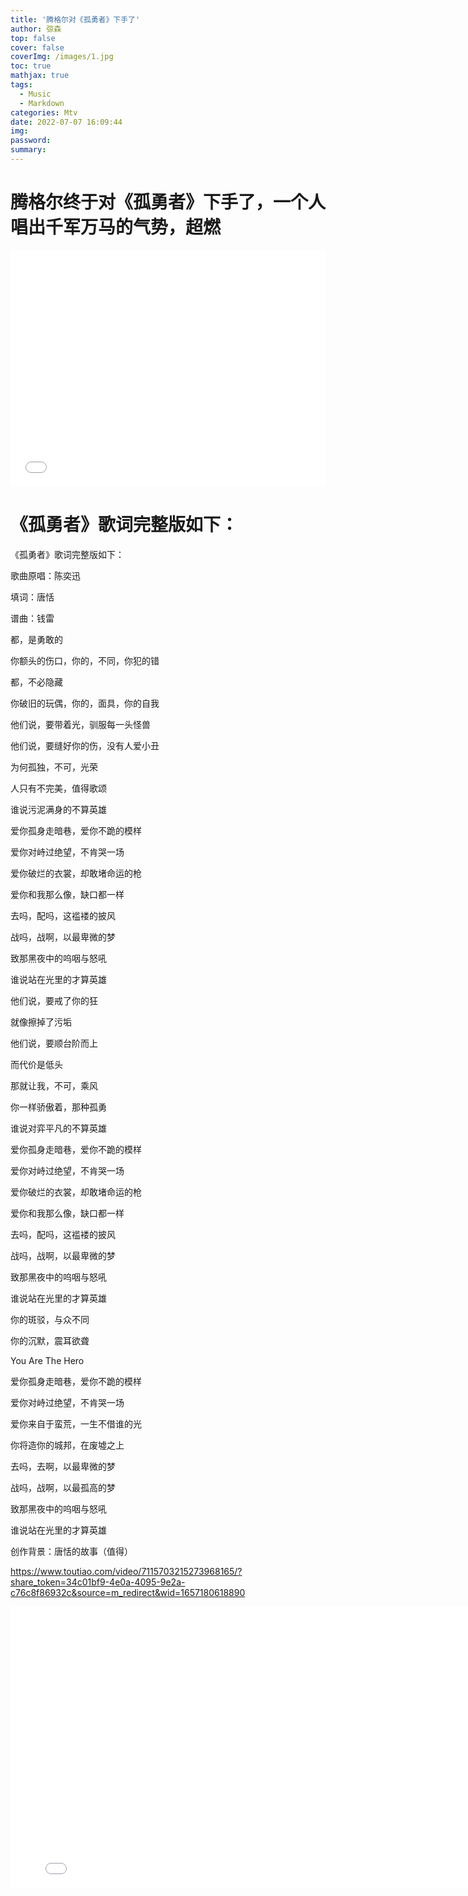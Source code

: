 ```yaml
---
title: '腾格尔对《孤勇者》下手了'
author: 弶森
top: false
cover: false
coverImg: /images/1.jpg
toc: true
mathjax: true
tags:
  - Music
  - Markdown
categories: Mtv
date: 2022-07-07 16:09:44
img:
password:
summary:
---
```


# 腾格尔终于对《孤勇者》下手了，一个人唱出千军万马的气势，超燃





<div style="position: relative; width: 100%; height: 0; padding-bottom: 75%;"><iframe 
src="//player.bilibili.com/player.html?aid=764108122&bvid=BV1wr4y1y7nx&cid=438554947&page=1" scrolling="no" border="0" 
frameborder="no" framespacing="0" allowfullscreen="true" style="position: absolute; width: 100%; 
height: 100%; left: 0; top: 0;"> </iframe></div>






# **《孤勇者》歌词完整版如下：**

《孤勇者》歌词完整版如下：

歌曲原唱：陈奕迅

填词：唐恬

谱曲：钱雷

都，是勇敢的

你额头的伤口，你的，不同，你犯的错

都，不必隐藏

你破旧的玩偶，你的，面具，你的自我

他们说，要带着光，驯服每一头怪兽

他们说，要缝好你的伤，没有人爱小丑

为何孤独，不可，光荣

人只有不完美，值得歌颂

谁说污泥满身的不算英雄

爱你孤身走暗巷，爱你不跪的模样

爱你对峙过绝望，不肯哭一场

爱你破烂的衣裳，却敢堵命运的枪

爱你和我那么像，缺口都一样

去吗，配吗，这褴褛的披风

战吗，战啊，以最卑微的梦

致那黑夜中的呜咽与怒吼

谁说站在光里的才算英雄

他们说，要戒了你的狂

就像擦掉了污垢

他们说，要顺台阶而上

而代价是低头

那就让我，不可，乘风

你一样骄傲着，那种孤勇

谁说对弈平凡的不算英雄

爱你孤身走暗巷，爱你不跪的模样

爱你对峙过绝望，不肯哭一场

爱你破烂的衣裳，却敢堵命运的枪

爱你和我那么像，缺口都一样

去吗，配吗，这褴褛的披风

战吗，战啊，以最卑微的梦

致那黑夜中的呜咽与怒吼

谁说站在光里的才算英雄

你的斑驳，与众不同

你的沉默，震耳欲聋

You Are The Hero

爱你孤身走暗巷，爱你不跪的模样

爱你对峙过绝望，不肯哭一场

爱你来自于蛮荒，一生不借谁的光

你将造你的城邦，在废墟之上

去吗，去啊，以最卑微的梦

战吗，战啊，以最孤高的梦

致那黑夜中的呜咽与怒吼

谁说站在光里的才算英雄

创作背景：唐恬的故事（值得）



https://www.toutiao.com/video/7115703215273968165/?share_token=34c01bf9-4e0a-4095-9e2a-c76c8f86932c&source=m_redirect&wid=1657180618890







<iframe 
    width="800" 
    height="450" 
    src='//player.bilibili.com/player.html?aid=764108122&bvid=BV1wr4y1y7nx&cid=438554947&page=1'
    frameborder="0" 
    allowfullscreen>
</iframe>
